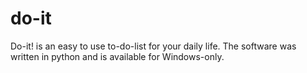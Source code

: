 # do-it
Do-it! is an easy to use to-do-list for your daily life. The software was written in python and is available for Windows-only.
